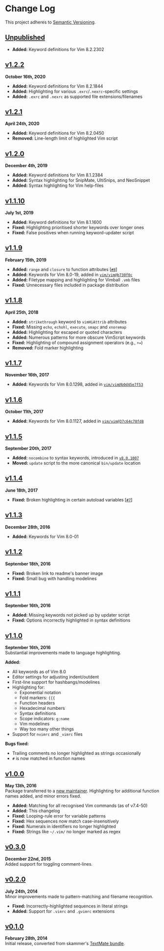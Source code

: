 Change Log
==========

This project adheres to [Semantic Versioning](http://semver.org/).

[Unpublished]: ../../compare/v1.2.2...HEAD


[Unpublished]
------------------------------------------------------------------------
* __Added:__ Keyword definitions for Vim 8.2.2302


[v1.2.2]
------------------------------------------------------------------------
**October 16th, 2020**  
* __Added:__ Keyword definitions for Vim 8.2.1844
* __Added:__ Highlighting for various `.exrc`/`.nexrc`-specific settings
* __Added:__ `.exrc` and `.nexrc` as supported file extensions/filenames

[v1.2.2]: https://github.com/Alhadis/language-viml/releases/tag/v1.2.2


[v1.2.1]
------------------------------------------------------------------------
**April 24th, 2020**  
* __Added:__ Keyword definitions for Vim 8.2.0450
* __Removed:__ Line-length limit of highlighted Vim script

[v1.2.1]: https://github.com/Alhadis/language-viml/releases/tag/v1.2.1


[v1.2.0]
------------------------------------------------------------------------
**December 4th, 2019**  
* __Added:__ Keyword definitions for Vim 8.1.2384
* __Added:__ Syntax highlighting for SnipMate, UltiSnips, and NeoSnippet
* __Added:__ Syntax highlighting for Vim help-files

[v1.2.0]: https://github.com/Alhadis/language-viml/releases/tag/v1.2.0


[v1.1.10]
------------------------------------------------------------------------
**July 1st, 2019**  
* __Added:__ Keyword definitions for Vim 8.1.1600
* __Fixed:__ Highlighting prioritised shorter keywords over longer ones
* __Fixed:__ False positives when running keyword-updater script

[v1.1.10]: https://github.com/Alhadis/language-viml/releases/tag/v1.1.10


[v1.1.9]
------------------------------------------------------------------------
**February 15th, 2019**  
* __Added:__ `range` and `closure` to function attributes [[`#8`]]
* __Added:__ Keywords for Vim 8.0-19, added in [`vim/vim@b730f0c`]
* __Added:__ Filetype mapping and highlighting for Vimball `.vmb` files
* __Fixed:__ Unnecessary files included in package distribution

[v1.1.9]: https://github.com/Alhadis/language-viml/releases/tag/v1.1.9
[`vim/vim@b730f0c`]: https://github.com/vim/vim/commit/b730f0c7ba
[`#8`]: https://github.com/Alhadis/language-viml/pull/8


[v1.1.8]
------------------------------------------------------------------------
**April 25th, 2018**  
* __Added:__ `strikethrough` keyword to `vimHiAttrib` attributes
* __Fixed:__ Missing `echo`, `echohl`, `execute`, `smapc` and `xnoremap`
* __Added:__ Highlighting for escaped or quoted characters
* __Added:__ Numerous patterns for more obscure VimScript keywords
* __Fixed:__ Highlighting of compound assignment operators (e.g., `+=`)
* __Removed:__ Fold marker highlighting

[v1.1.8]: https://github.com/Alhadis/language-viml/releases/tag/v1.1.8


[v1.1.7]
------------------------------------------------------------------------
**November 16th, 2017**  
* __Added:__ Keywords for Vim 8.0.1298, added in [`vim/vim@b0d45e7f53`]

[`vim/vim@b0d45e7f53`]: https://github.com/vim/vim/commit/b0d45e7f53
[v1.1.7]: https://github.com/Alhadis/language-viml/releases/tag/v1.1.7


[v1.1.6]
------------------------------------------------------------------------
**October 11th, 2017**  
* __Added:__ Keywords for Vim 8.0.1127, added in [`vim/vim@37c64c78fd8`]

[`vim/vim@37c64c78fd8`]: https://github.com/vim/vim/commit/37c64c78fd8
[v1.1.6]: https://github.com/Alhadis/language-viml/releases/tag/v1.1.6


[v1.1.5]
------------------------------------------------------------------------
**September 20th, 2017**  
* __Added:__ `nocombine` to syntax keywords, introduced in [`v8.0.1007`]
* __Moved:__ `update` script to the more canonical `bin/update` location

[`v8.0.1007`]: https://github.com/vim/vim/compare/v8.0.1006...v8.0.1007
[v1.1.5]: https://github.com/Alhadis/language-viml/releases/tag/v1.1.5


[v1.1.4]
------------------------------------------------------------------------
**June 18th, 2017**  
* __Fixed:__ Broken highlighting in certain autoload variables [[`#7`]]

[v1.1.4]: https://github.com/Alhadis/language-viml/releases/tag/v1.1.4
[`#7`]:   https://github.com/Alhadis/language-viml/pull/7


[v1.1.3]
------------------------------------------------------------------------
**December 28th, 2016**  
* __Added:__ Keywords for Vim 8.0-01

[v1.1.3]: https://github.com/Alhadis/language-viml/releases/tag/v1.1.3


[v1.1.2]
------------------------------------------------------------------------
**September 18th, 2016**  
* __Fixed:__ Broken link to readme's banner image
* __Fixed:__ Small bug with handling modelines

[v1.1.2]: https://github.com/Alhadis/language-viml/releases/tag/v1.1.2


[v1.1.1]
------------------------------------------------------------------------
**September 16th, 2016**  
* __Added:__ Missing keywords not picked up by updater script
* __Fixed:__ Options incorrectly highlighted in syntax definitions

[v1.1.1]: https://github.com/Alhadis/language-viml/releases/tag/v1.1.1


[v1.1.0]
------------------------------------------------------------------------
**September 16th, 2016**  
Substantial improvements made to language highlighting.

__Added:__
*   All keywords as of Vim 8.0
*   Editor settings for adjusting indent/outdent
*   First-line support for hashbangs/modelines
*   Highlighting for:
	- Exponential notation
	- Fold markers: `{{{`
	- Function headers
	- Hexadecimal numbers
	- Syntax definitions
	- Scope indicators: `g:name`
	- Vim modelines
	- Way too many other things
*   Support for `nvimrc` and `_vimrc` files

__Bugs fixed:__
*   Trailing comments no longer highlighted as strings occasionally
*   `#` is now matched in function names

[v1.1.0]: https://github.com/Alhadis/language-viml/releases/tag/v1.1.0


[v1.0.0]
------------------------------------------------------------------------
**May 13th, 2016**  
Package transferred to a [new maintainer](https://github.com/Alhadis).
Highlighting for additional function names added, and minor errors fixed.

* __Added:__ Matching for all recognised Vim commands (as of v7.4-50)
* __Added:__ This changelog
* __Fixed:__ Looping-rule error for variable patterns
* __Fixed:__ Hex sequences now match case-insensitively
* __Fixed:__ Numerals in identifiers no longer highlighted
* __Fixed:__ Strings like `~/.vim/` no longer marked as regex

[v1.0.0]: https://github.com/Alhadis/language-viml/releases/tag/v1.0.0


[v0.3.0]
------------------------------------------------------------------------
**December 22nd, 2015**  
Added support for toggling comment-lines.

[v0.3.0]: https://github.com/Alhadis/language-viml/releases/tag/v0.3.0


[v0.2.0]
------------------------------------------------------------------------
**July 24th, 2014**  
Minor improvements made to pattern-matching and filename recognition.

* __Fixed:__ Incorrectly-highlighted sequences in literal strings
* __Added:__ Support for `.vimrc` and `.gvimrc` extensions

[v0.2.0]: https://github.com/Alhadis/language-viml/releases/tag/v0.2.0


[v0.1.0]
------------------------------------------------------------------------
**February 28th, 2014**  
Initial release, converted from skammer's [TextMate bundle][1].

[v0.1.0]: https://github.com/Alhadis/language-viml/releases/tag/v0.1.0
[1]:      https://github.com/skammer/textmate-viml
